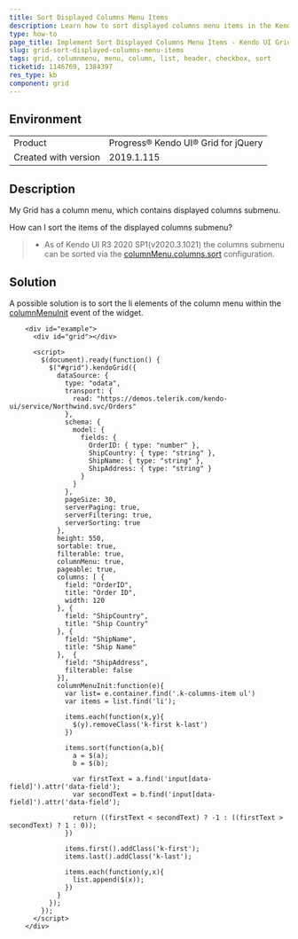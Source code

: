 ```yaml
---
title: Sort Displayed Columns Menu Items
description: Learn how to sort displayed columns menu items in the Kendo UI Grid header.
type: how-to
page_title: Implement Sort Displayed Columns Menu Items - Kendo UI Grid for jQuery
slug: grid-sort-displayed-columns-menu-items
tags: grid, columnmenu, menu, column, list, header, checkbox, sort
ticketid: 1146769, 1384397
res_type: kb
component: grid
---
```


## Environment

<table>
 <tr>
  <td>Product</td>
  <td>Progress® Kendo UI® Grid for jQuery</td> 
 </tr>
 <tr>
  <td>Created with version</td>
  <td>2019.1.115</td>
 </tr>
</table>


## Description

My Grid has a column menu, which contains displayed columns submenu.

How can I sort the items of the displayed columns submenu?

>* As of Kendo UI R3 2020 SP1(v2020.3.1021) the columns submenu can be sorted via the [columnMenu.columns.sort](https://docs.telerik.com/kendo-ui/api/javascript/ui/grid/configuration/columnmenu.columns.sort) configuration.

## Solution

A possible solution is to sort the li elements of the column menu within the [columnMenuInit](https://docs.telerik.com/kendo-ui/api/javascript/ui/grid/events/columnmenuinit) event of the widget.

```dojo
    <div id="example">
      <div id="grid"></div>

      <script>
        $(document).ready(function() {
          $("#grid").kendoGrid({
            dataSource: {
              type: "odata",
              transport: {
                read: "https://demos.telerik.com/kendo-ui/service/Northwind.svc/Orders"
              },
              schema: {
                model: {
                  fields: {
                    OrderID: { type: "number" },
                    ShipCountry: { type: "string" },
                    ShipName: { type: "string" },
                    ShipAddress: { type: "string" }                                        
                  }
                }
              },
              pageSize: 30,
              serverPaging: true,
              serverFiltering: true,
              serverSorting: true
            },
            height: 550,
            sortable: true,
            filterable: true,
            columnMenu: true,
            pageable: true,
            columns: [ {
              field: "OrderID",
              title: "Order ID",
              width: 120
            }, {
              field: "ShipCountry",
              title: "Ship Country"
            }, {
              field: "ShipName",
              title: "Ship Name"
            },  {
              field: "ShipAddress",
              filterable: false
            }],
            columnMenuInit:function(e){
              var list= e.container.find('.k-columns-item ul')
              var items = list.find('li');

              items.each(function(x,y){
                $(y).removeClass('k-first k-last')
              }) 

              items.sort(function(a,b){
                a = $(a);
                b = $(b);

                var firstText = a.find('input[data-field]').attr('data-field');
                var secondText = b.find('input[data-field]').attr('data-field');

                return ((firstText < secondText) ? -1 : ((firstText > secondText) ? 1 : 0));
              })

              items.first().addClass('k-first');
              items.last().addClass('k-last');

              items.each(function(y,x){
                list.append($(x));
              })
            }
          });
        });
      </script>
    </div>
```
